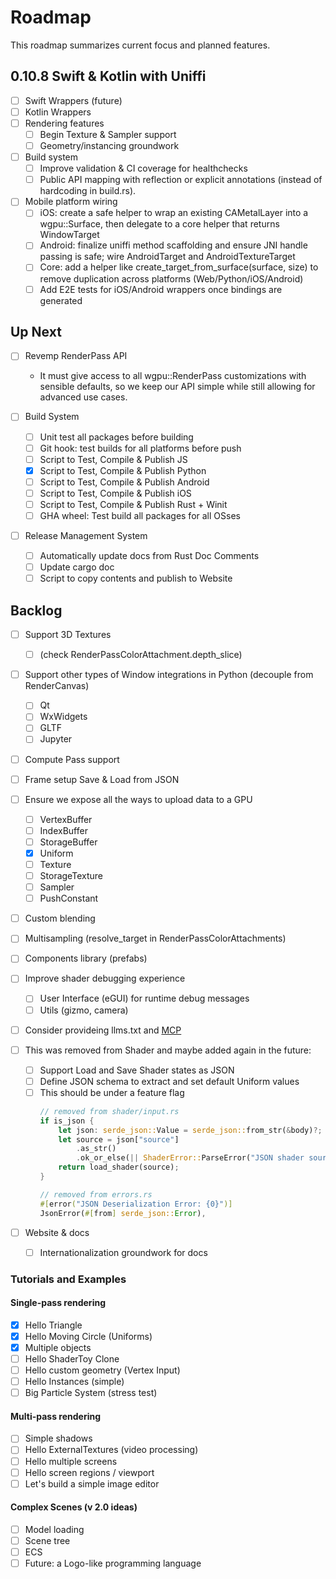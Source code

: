 # Roadmap

This roadmap summarizes current focus and planned features.

## 0.10.8 Swift & Kotlin with Uniffi

- [ ] Swift Wrappers (future)
- [ ] Kotlin Wrappers
- [ ] Rendering features
  - [ ] Begin Texture & Sampler support
  - [ ] Geometry/instancing groundwork
- [ ] Build system
  - [ ] Improve validation & CI coverage for healthchecks
  - [ ] Public API mapping with reflection or explicit annotations (instead of hardcoding in build.rs).
- [ ] Mobile platform wiring
  - [ ] iOS: create a safe helper to wrap an existing CAMetalLayer into a wgpu::Surface, then delegate to a core helper that returns WindowTarget
  - [ ] Android: finalize uniffi method scaffolding and ensure JNI handle passing is safe; wire AndroidTarget and AndroidTextureTarget
  - [ ] Core: add a helper like create_target_from_surface(surface, size) to remove duplication across platforms (Web/Python/iOS/Android)
  - [ ] Add E2E tests for iOS/Android wrappers once bindings are generated

## Up Next

- [ ] Revemp RenderPass API
  - It must give access to all wgpu::RenderPass customizations with sensible defaults, so we keep our API simple while still allowing for advanced use cases.

- [ ] Build System
  - [ ] Unit test all packages before building
  - [ ] Git hook: test builds for all platforms before push
  - [ ] Script to Test, Compile & Publish JS
  - [x] Script to Test, Compile & Publish Python
  - [ ] Script to Test, Compile & Publish Android
  - [ ] Script to Test, Compile & Publish iOS
  - [ ] Script to Test, Compile & Publish Rust + Winit
  - [ ] GHA wheel: Test build all packages for all OSses

- [ ] Release Management System
  - [ ] Automatically update docs from Rust Doc Comments
  - [ ] Update cargo doc
  - [ ] Script to copy contents and publish to Website

## Backlog

- [ ] Support 3D Textures
  - [ ] (check RenderPassColorAttachment.depth_slice)

- [ ] Support other types of Window integrations in Python (decouple from RenderCanvas)
  - [ ] Qt
  - [ ] WxWidgets
  - [ ] GLTF
  - [ ] Jupyter
- [ ] Compute Pass support
- [ ] Frame setup Save & Load from JSON
- [ ] Ensure we expose all the ways to upload data to a GPU

  - [ ] VertexBuffer
  - [ ] IndexBuffer
  - [ ] StorageBuffer
  - [x] Uniform
  - [ ] Texture
  - [ ] StorageTexture
  - [ ] Sampler
  - [ ] PushConstant

- [ ] Custom blending

- [ ] Multisampling (resolve_target in RenderPassColorAttachments)

- [ ] Components library (prefabs)

- [ ] Improve shader debugging experience

  - [ ] User Interface (eGUI) for runtime debug messages
  - [ ] Utils (gizmo, camera)

- [ ] Consider provideing llms.txt and [MCP](https://modelcontextprotocol.io/introduction)

- [ ] This was removed from Shader and maybe added again in the future:
  - [ ] Support Load and Save Shader states as JSON
  - [ ] Define JSON schema to extract and set default Uniform values
  - [ ] This should be under a feature flag
    ```rust
    // removed from shader/input.rs
    if is_json {
        let json: serde_json::Value = serde_json::from_str(&body)?;
        let source = json["source"]
            .as_str()
            .ok_or_else(|| ShaderError::ParseError("JSON shader source not found".into()))?;
        return load_shader(source);
    }

    // removed from errors.rs
    #[error("JSON Deserialization Error: {0}")]
    JsonError(#[from] serde_json::Error),
    ```

- [ ] Website & docs
  - [ ] Internationalization groundwork for docs

### Tutorials and Examples

#### Single-pass rendering

- [x] Hello Triangle
- [x] Hello Moving Circle (Uniforms)
- [x] Multiple objects
- [ ] Hello ShaderToy Clone
- [ ] Hello custom geometry (Vertex Input)
- [ ] Hello Instances (simple)
- [ ] Big Particle System (stress test)

#### Multi-pass rendering

- [ ] Simple shadows
- [ ] Hello ExternalTextures (video processing)
- [ ] Hello multiple screens
- [ ] Hello screen regions / viewport
- [ ] Let's build a simple image editor

#### Complex Scenes (v 2.0 ideas)

- [ ] Model loading
- [ ] Scene tree
- [ ] ECS
- [ ] Future: a Logo-like programming language
